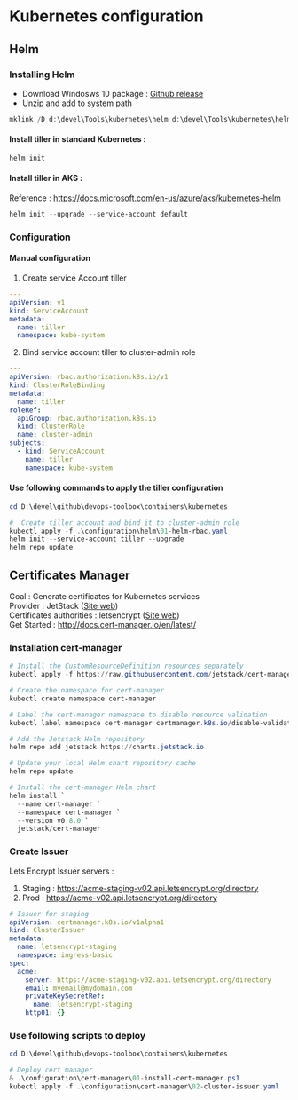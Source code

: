 # Kubernetes configuration

## Helm

### Installing Helm
* Download Windosws 10 package : [Github release](https://github.com/helm/helm/releases)  
* Unzip and add to system path

```powershell
mklink /D d:\devel\Tools\kubernetes\helm d:\devel\Tools\kubernetes\helm-2.14.3\windows-amd64
```

#### Install tiller in standard Kubernetes :   
```powershell
helm init
```

#### Install tiller in AKS :   
Reference : https://docs.microsoft.com/en-us/azure/aks/kubernetes-helm  

```powershell
helm init --upgrade --service-account default
```

### Configuration

#### Manual configuration
1. Create service Account tiller
```yaml
---
apiVersion: v1
kind: ServiceAccount
metadata:
  name: tiller
  namespace: kube-system

```




2. Bind service account tiller to cluster-admin role
```yaml
---
apiVersion: rbac.authorization.k8s.io/v1
kind: ClusterRoleBinding
metadata:
  name: tiller
roleRef:
  apiGroup: rbac.authorization.k8s.io
  kind: ClusterRole
  name: cluster-admin
subjects:
  - kind: ServiceAccount
    name: tiller
    namespace: kube-system

```

#### Use following commands to apply the tiller configuration

```powershell
cd D:\devel\github\devops-toolbox\containers\kubernetes

#  Create tiller account and bind it to cluster-admin role
kubectl apply -f .\configuration\helm\01-helm-rbac.yaml
helm init --service-account tiller --upgrade
helm repo update

```

## Certificates Manager
Goal : Generate certificates for Kubernetes services  
Provider : JetStack ([Site web](https://www.jetstack.io))  
Certificates authorities : letsencrypt ([Site web](https://letsencrypt.org/fr/))  
Get Started : http://docs.cert-manager.io/en/latest/  

### Installation cert-manager
```powershell
# Install the CustomResourceDefinition resources separately
kubectl apply -f https://raw.githubusercontent.com/jetstack/cert-manager/release-0.8/deploy/manifests/00-crds.yaml

# Create the namespace for cert-manager
kubectl create namespace cert-manager

# Label the cert-manager namespace to disable resource validation
kubectl label namespace cert-manager certmanager.k8s.io/disable-validation=true

# Add the Jetstack Helm repository
helm repo add jetstack https://charts.jetstack.io

# Update your local Helm chart repository cache
helm repo update

# Install the cert-manager Helm chart
helm install `
  --name cert-manager `
  --namespace cert-manager `
  --version v0.8.0 `
  jetstack/cert-manager
```

### Create Issuer

Lets Encrypt Issuer servers :  
1. Staging : https://acme-staging-v02.api.letsencrypt.org/directory
2. Prod :  https://acme-v02.api.letsencrypt.org/directory

```yaml
# Issuer for staging
apiVersion: certmanager.k8s.io/v1alpha1
kind: ClusterIssuer
metadata:
  name: letsencrypt-staging
  namespace: ingress-basic
spec:
  acme:
    server: https://acme-staging-v02.api.letsencrypt.org/directory
    email: myemail@mydomain.com
    privateKeySecretRef:
      name: letsencrypt-staging
    http01: {}
```
### Use following scripts to deploy
```powershell
cd D:\devel\github\devops-toolbox\containers\kubernetes

# Deploy cert manager
& .\configuration\cert-manager\01-install-cert-manager.ps1
kubectl apply -f .\configuration\cert-manager\02-cluster-issuer.yaml

```
